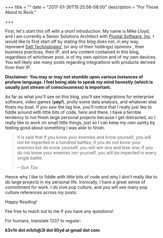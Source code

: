 +++
title = ""
date = "2017-01-30T15:25:58-08:00"
description = "For Those About to Rock."

+++

First, let's start this off with a short introduction. My name is Mike Lloyd, and I am currently a Senior Solutions Architect with [Pivotal Software, Inc](https://pivotal.io/). I would like to first start off by stating this blog does not, in any way, represent [Dell Technologies'](https://www.delltechnologies.com/en-us/index.htm) (or any of their holdings) opinions , their business practices, their IP, and any content contained in this blog, regardless of whichever post, is of my own opinion and of my own devices. You will likely see many posts regarding integrations with products derived from their IP.

**Disclaimer: You may or may not stumble upon various instances of profane language. I feel being able to speak my mind honestly (which is usually just stream of consciousness) is important.**

As far as what you'll see on this blog, you'll see integrations for enterprise software, video games (*__yay!__*), prolly some data analysis, and whatever else floats my boat. If you saw the tag line, you'll notice that I really just like to fiddle around with little bits of code, here and there. I have a terrible tendency to not finish large personal projects because I get distracted, so I really like to work on small little things, just so I can keep my own sanity by feeling good about something I was able to finish.
 
 > It is said that if you know your enemies and know yourself, you will not be imperiled in a hundred battles; if you do not know your enemies but do know yourself, you will win one and lose one; if you do not know your enemies nor yourself, you will be imperiled in every single battle.
 >
 > --<cite>Sun Tzu</cite>

Hence why I like to fiddle with little bits of code and why I don't really like to do large projects in my personal life. Ironically, I have a great sense of commitment for work. I do love pop culture, and you will see many pop culture references across my posts.

Happy Reading!

Fee free to reach out to me if you have any questions!

For humans, translate 1337 to regular:

__k3v1n dot m1ch@3l dot ll0yd at gmail dot com__
